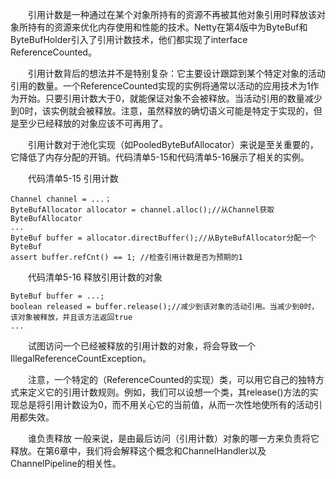 &emsp;&emsp;引用计数是一种通过在某个对象所持有的资源不再被其他对象引用时释放该对象所持有的资源来优化内存使用和性能的技术。Netty在第4版中为ByteBuf和ByteBufHolder引入了引用计数技术，他们都实现了interface ReferenceCounted。

&emsp;&emsp;引用计数背后的想法并不是特别复杂：它主要设计跟踪到某个特定对象的活动引用的数量。一个ReferenceCounted实现的实例将通常以活动的应用技术为1作为开始。只要引用计数大于0，就能保证对象不会被释放。当活动引用的数量减少到0时，该实例就会被释放。注意，虽然释放的确切语义可能是特定于实现的，但是至少已经释放的对象应该不可再用了。

&emsp;&emsp;引用计数对于池化实现（如PooledByteBufAllocator）来说是至关重要的，它降低了内存分配的开销。代码清单5-15和代码清单5-16展示了相关的实例。

&emsp;&emsp;代码清单5-15 引用计数
```
Channel channel = ...；
ByteBufAllocator allocator = channel.alloc();//从Channel获取ByteBufAllocator
...
ByteBuf buffer = allocator.directBuffer();//从ByteBufAllocator分配一个ByteBuf
assert buffer.refCnt() == 1; //检查引用计数是否为预期的1
```
&emsp;&emsp;代码清单5-16 释放引用计数的对象
```
ByteBuf buffer = ...;
boolean released = buffer.release();//减少到该对象的活动引用。当减少到0时，该对象被释放，并且该方法返回true
...
```
&emsp;&emsp;试图访问一个已经被释放的引用计数的对象，将会导致一个IllegalReferenceCountException。

&emsp;&emsp;注意，一个特定的（ReferenceCounted的实现）类，可以用它自己的独特方式来定义它的引用计数规则。例如，我们可以设想一个类，其release()方法的实现总是将引用计数设为0，而不用关心它的当前值，从而一次性地使所有的活动引用都失效。

&emsp;&emsp;谁负责释放 一般来说，是由最后访问（引用计数）对象的哪一方来负责将它释放。在第6章中，我们将会解释这个概念和ChannelHandler以及ChannelPipeline的相关性。

